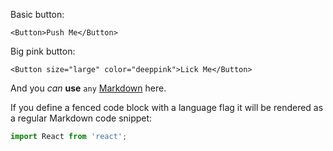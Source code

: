 Basic button:

    <Button>Push Me</Button>

Big pink button:

    <Button size="large" color="deeppink">Lick Me</Button>

And you *can* **use** `any` [Markdown](http://daringfireball.net/projects/markdown/) here.

If you define a fenced code block with a language flag it will be rendered as a regular Markdown code snippet:

```javascript
import React from 'react';
```
